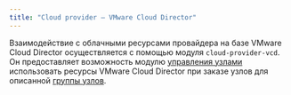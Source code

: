 ```yaml
---
title: "Cloud provider — VMware Cloud Director"
---
```


Взаимодействие с облачными ресурсами провайдера на базе VMware Cloud Director осуществляется с помощью модуля `cloud-provider-vcd`. Он предоставляет возможность модулю [управления узлами](../../modules/node-manager/) использовать ресурсы VMware Cloud Director при заказе узлов для описанной [группы узлов](../../modules/node-manager/cr.html#nodegroup).
